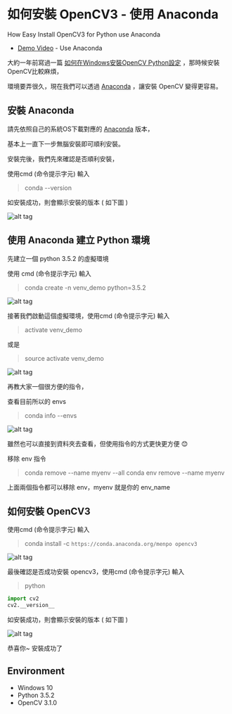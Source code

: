 # 如何安裝 OpenCV3 - 使用 Anaconda

How Easy Install OpenCV3 for Python use Anaconda

* [Demo Video](https://youtu.be/u90KaU6svc4) - Use Anaconda

大約一年前寫過一篇 [如何在Windows安裝OpenCV Python設定](https://github.com/twtrubiks/FaceDetect/blob/master/How%20Install%20OpenCV%20in%20on%20Windows%20for%20Python/README.md) ，那時候安裝OpenCV比較麻煩，

環境要弄很久，現在我們可以透過 [Anaconda](https://www.continuum.io/downloads)  ，讓安裝 OpenCV 變得更容易。

## 安裝  Anaconda

請先依照自己的系統OS下載對應的 [Anaconda](https://www.continuum.io/downloads)  版本，

基本上一直下一步無腦安裝即可順利安裝。

安裝完後，我們先來確認是否順利安裝，

使用cmd (命令提示字元) 輸入
> conda --version

如安裝成功，則會顯示安裝的版本 ( 如下圖 )

![alt tag](http://i.imgur.com/d9iXTL3.jpg)

## 使用 Anaconda 建立 Python 環境

先建立一個 python 3.5.2 的虛擬環境

使用 cmd (命令提示字元) 輸入

> conda create -n venv_demo python=3.5.2

![alt tag](http://i.imgur.com/CHVv9zf.jpg)

接著我們啟動這個虛擬環境，使用cmd (命令提示字元) 輸入
> activate venv_demo

或是

> source activate venv_demo

![alt tag](http://i.imgur.com/cR5wsM8.jpg)

再教大家一個很方便的指令，

查看目前所以的 envs

> conda info --envs

![alt tag](https://i.imgur.com/On8ljWU.png)

雖然也可以直接到資料夾去查看，但使用指令的方式更快更方便 :blush:

移除 env 指令

> conda remove --name myenv --all
> conda env remove --name myenv

上面兩個指令都可以移除 env，myenv 就是你的 env_name

## 如何安裝 OpenCV3

使用cmd (命令提示字元) 輸入
> conda install -c `https://conda.anaconda.org/menpo opencv3`

![alt tag](http://i.imgur.com/LgSeS2z.jpg)

最後確認是否成功安裝 opencv3，使用cmd (命令提示字元) 輸入

> python

```python
import cv2
cv2.__version__
```

如安裝成功，則會顯示安裝的版本 ( 如下圖 )

![alt tag](http://i.imgur.com/iZ6zdmM.jpg)

恭喜你~  安裝成功了

## Environment

* Windows 10
* Python 3.5.2
* OpenCV 3.1.0
